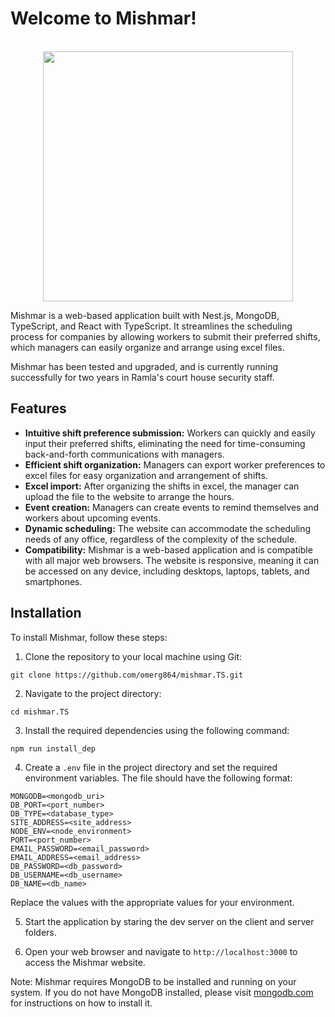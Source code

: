 # Welcome to Mishmar!

<p align="center">
    <br>
    <img src="./client/public/favicon.ico" width="400"/>
    <br>
<p>

Mishmar is a web-based application built with Nest.js, MongoDB, TypeScript, and React with TypeScript. It streamlines the scheduling process for companies by allowing workers to submit their preferred shifts, which managers can easily organize and arrange using excel files.

Mishmar has been tested and upgraded, and is currently running successfully for two years in Ramla's court house security staff.

## Features

-   **Intuitive shift preference submission:** Workers can quickly and easily input their preferred shifts, eliminating the need for time-consuming back-and-forth communications with managers.
-   **Efficient shift organization:** Managers can export worker preferences to excel files for easy organization and arrangement of shifts.
-   **Excel import:** After organizing the shifts in excel, the manager can upload the file to the website to arrange the hours.
-   **Event creation:** Managers can create events to remind themselves and workers about upcoming events.
-   **Dynamic scheduling:** The website can accommodate the scheduling needs of any office, regardless of the complexity of the schedule.
-   **Compatibility:** Mishmar is a web-based application and is compatible with all major web browsers. The website is responsive, meaning it can be accessed on any device, including desktops, laptops, tablets, and smartphones.

## Installation

To install Mishmar, follow these steps:

1. Clone the repository to your local machine using Git:

```
git clone https://github.com/omerg864/mishmar.TS.git
```

2. Navigate to the project directory:

```
cd mishmar.TS
```

3. Install the required dependencies using the following command:

```
npm run install_dep
```

4. Create a `.env` file in the project directory and set the required environment variables. The file should have the following format:

```
MONGODB=<mongodb_uri>
DB_PORT=<port_number>
DB_TYPE=<database_type>
SITE_ADDRESS=<site_address>
NODE_ENV=<node_environment>
PORT=<port_number>
EMAIL_PASSWORD=<email_password>
EMAIL_ADDRESS=<email_address>
DB_PASSWORD=<db_password>
DB_USERNAME=<db_username>
DB_NAME=<db_name>
```

Replace the values with the appropriate values for your environment.

5. Start the application by staring the dev server on the client and server folders.

6. Open your web browser and navigate to `http://localhost:3000` to access the Mishmar website.

Note: Mishmar requires MongoDB to be installed and running on your system. If you do not have MongoDB installed, please visit [mongodb.com](https://www.mongodb.com/) for instructions on how to install it.
